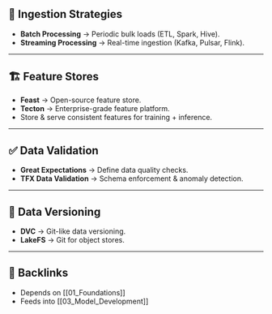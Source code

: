# 

## 📌 Ingestion Strategies
- **Batch Processing** → Periodic bulk loads (ETL, Spark, Hive).  
- **Streaming Processing** → Real-time ingestion (Kafka, Pulsar, Flink).  

---

## 🏗️ Feature Stores
- **Feast** → Open-source feature store.  
- **Tecton** → Enterprise-grade feature platform.  
- Store & serve consistent features for training + inference.

---

## ✅ Data Validation
- **Great Expectations** → Define data quality checks.  
- **TFX Data Validation** → Schema enforcement & anomaly detection.  

---

## 📂 Data Versioning
- **DVC** → Git-like data versioning.  
- **LakeFS** → Git for object stores.  

---

## 🔗 Backlinks
- Depends on [[01_Foundations]]  
- Feeds into [[03_Model_Development]]

